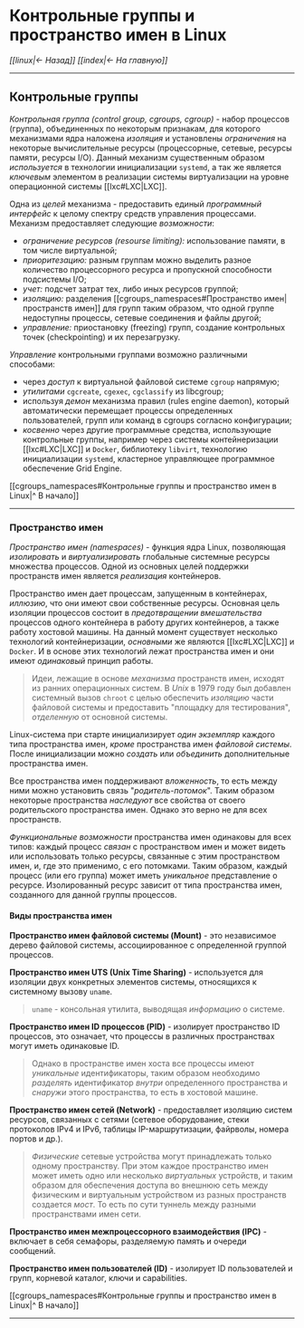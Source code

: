 # Контрольные группы и пространство имен в Linux

*[[linux|<- Назад]]*
*[[index|<- На главную]]*
***
## Контрольные группы

*Контрольная группа (control group, cgroups, cgroup)* - набор процессов (группа), объединенных по некоторым признакам, для которого механизмами ядра наложена *изоляция* и установлены *ограничения* на некоторые вычислительные ресурсы (процессорные, сетевые, ресурсы памяти, ресурсы I/O).
Данный механизм существенным образом *используется* в технологии инициализации `systemd`, а так же является *ключевым* элементом в реализации системы виртуализации на уровне операционной системы [[lxc#LXC|LXC]].

Одна из *целей* механизма - предоставить единый *программный интерфейс* к целому спектру средств управления процессами. Механизм предоставляет следующие *возможности*:
- *ограничение ресурсов (resourse limiting):* использование памяти, в том числе виртуальной;
- *приоритезацию:* разным группам можно выделить разное количество процессорного ресурса и пропускной способности подсистемы I/O;
- *учет:* подсчет затрат тех, либо иных ресурсов группой;
- *изоляцию:* разделения [[cgroups_namespaces#Пространство имен|пространств имен]] для групп таким образом, что одной группе недоступны процессы, сетевые соединения и файлы другой;
- *управление:* приостановку (freezing) групп, создание контрольных точек (checkpointing) и их перезагрузку.

*Управление* контрольными группами возможно различными способами:
- через *доступ* к виртуальной файловой системе `cgroup` напрямую;
- *утилитами* `cgcreate`, `cgexec`, `cgclassify` из libcgroup;
- используя *демон* механизма правил (rules engine daemon), который автоматически перемещает процессы определенных пользователей, групп или команд в cgroups согласно конфигурации;
- *косвенно* через другие программные средства, использующие контрольные группы, например через системы контейнеризации [[lxc#LXC|LXC]] и `Docker`, библиотеку `libvirt`, технологию инициализации `systemd`, кластерное управляющее программное обеспечение Grid Engine.

[[cgroups_namespaces#Контрольные группы и пространство имен в Linux|^ В начало]]
***
### Пространство имен

*Пространство имен (namespaces)* - функция ядра Linux, позволяющая *изолировать* и *виртуализировать* глобальные системные ресурсы множества процессов. Одной из основных целей поддержки пространств имен является *реализация* контейнеров.

Пространство имен дает процессам, запущенным в контейнерах, *иллюзию*, что они имеют свои собственные ресурсы. Основная цель изоляции процессов состоит в *предотвращении вмешательства* процессов одного контейнера в работу других контейнеров, а также работу хостовой машины. На данный момент существует несколько технологий контейнеризации, *основными* же являются [[lxc#LXC|LXC]] и `Docker`. И в основе этих технологий лежат пространства имен и они имеют *одинаковый* принцип работы.

> Идеи, лежащие в основе *механизма* пространств имен, исходят из ранних операционных систем. В *Unix* в 1979 году был добавлен системный вызов `chroot` с целью обеспечить *изоляцию* части файловой системы и предоставить "площадку для тестирования", *отделенную* от основной системы.

Linux-система при старте инициализирует *один экземпляр* каждого типа пространства имен, *кроме* пространства имен *файловой системы*. После инициализации можно *создать* или *объединить* дополнительные пространства имен.

Все пространства имен поддерживают *вложенность*, то есть между ними можно установить связь "*родитель-потомок*". Таким образом некоторые пространства *наследуют* все свойства от своего родительского пространства имен. Однако это верно не для всех пространств.

*Функциональные возможности* пространства имен одинаковы для всех типов: каждый процесс *связан* с пространством имен и может видеть или использовать только ресурсы, связанные с этим пространством имен, и, где это применимо, с его потомками. Таким образом, каждый процесс (или его группа) может иметь *уникальное* представление о ресурсе. Изолированный ресурс зависит от типа пространства имен, созданного для данной группы процессов.

#### Виды пространства имен

**Пространство имен файловой системы (Mount)** - это независимое дерево файловой системы, ассоциированное с определенной группой процессов.

**Пространство имен UTS (Unix Time Sharing)** - используется для изоляции двух конкретных элементов системы, относящихся к системному вызову `uname`.

> `uname` - консольная утилита, выводящая *информацию* о системе.

**Пространство имен ID процессов (PID)** - изолирует пространство ID процессов, это означает, что процессы в различных пространствах могут иметь одинаковые ID.

> Однако в пространстве имен хоста все процессы имеют *уникальные* идентификаторы, таким образом необходимо *разделять* идентификатор *внутри* определенного пространства и *снаружи* этого пространства, то есть в хостовой машине.

**Пространство имен сетей (Network)** - предоставляет изоляцию систем ресурсов, связанных с сетями (сетевое оборудование, стеки протоколов IPv4 и IPv6, таблицы IP-маршрутизации, файрволы, номера портов и др.).

> *Физические* сетевые устройства могут принадлежать только одному пространству. При этом каждое пространство имен может иметь одно или несколько *виртуальных* устройств, и таким образом для обеспечения доступа во внешнюю сеть между физическим и виртуальным устройством из разных пространств создается *мост*. То есть по сути туннель между разными пространствами имен сети.

**Пространство имен межпроцессорного взаимодействия (IPC)** - включает в себя семафоры, разделяемую память и очереди сообщений.

**Пространство имен пользователей (ID)** - изолирует ID пользователей и групп, корневой каталог, ключи и capabilities.

[[cgroups_namespaces#Контрольные группы и пространство имен в Linux|^ В начало]]
***